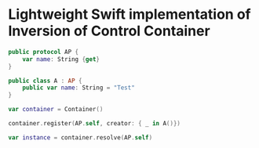 # Lightweight Swift implementation of Inversion of Control Container

```Swift
public protocol AP {
    var name: String {get}
}

public class A : AP {
    public var name: String = "Test"
}

var container = Container()

container.register(AP.self, creator: { _ in A()})

var instance = container.resolve(AP.self)

```